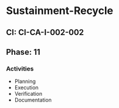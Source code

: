 # Sustainment-Recycle

## CI: CI-CA-I-002-002
## Phase: 11

### Activities
- Planning
- Execution
- Verification
- Documentation
